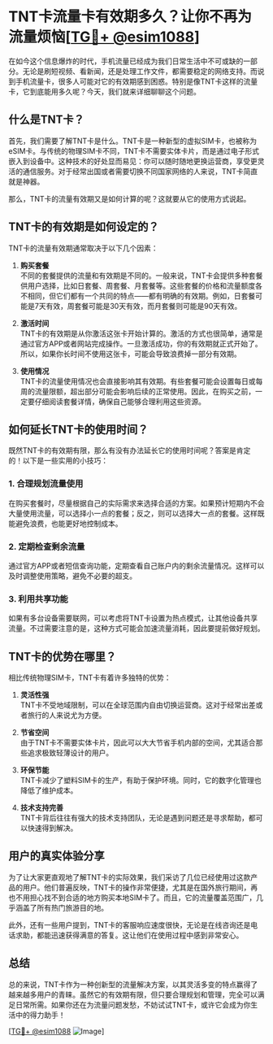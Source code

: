 # TNT卡流量卡有效期多久？让你不再为流量烦恼[[TG💪+ @esim1088](https://t.me/s/esim1088)]

在如今这个信息爆炸的时代，手机流量已经成为我们日常生活中不可或缺的一部分。无论是刷短视频、看新闻，还是处理工作文件，都需要稳定的网络支持。而说到手机流量卡，很多人可能对它的有效期感到困惑。特别是像TNT卡这样的流量卡，它到底能用多久呢？今天，我们就来详细聊聊这个问题。

## 什么是TNT卡？

首先，我们需要了解TNT卡是什么。TNT卡是一种新型的虚拟SIM卡，也被称为eSIM卡。与传统的物理SIM卡不同，TNT卡不需要实体卡片，而是通过电子形式嵌入到设备中。这种技术的好处显而易见：你可以随时随地更换运营商，享受更灵活的通信服务。对于经常出国或者需要切换不同国家网络的人来说，TNT卡简直就是神器。

那么，TNT卡的流量有效期又是如何计算的呢？这就要从它的使用方式说起。

## TNT卡的有效期是如何设定的？

TNT卡的流量有效期通常取决于以下几个因素：

1. **购买套餐**  
   不同的套餐提供的流量和有效期是不同的。一般来说，TNT卡会提供多种套餐供用户选择，比如日套餐、周套餐、月套餐等。这些套餐的价格和流量额度各不相同，但它们都有一个共同的特点——都有明确的有效期。例如，日套餐可能是7天有效，周套餐可能是30天有效，而月套餐则可能是90天有效。

2. **激活时间**  
   TNT卡的有效期是从你激活这张卡开始计算的。激活的方式也很简单，通常是通过官方APP或者网站完成操作。一旦激活成功，你的有效期就正式开始了。所以，如果你长时间不使用这张卡，可能会导致浪费掉一部分有效期。

3. **使用情况**  
   TNT卡的流量使用情况也会直接影响其有效期。有些套餐可能会设置每日或每周的流量限额，超出部分可能会影响后续的正常使用。因此，在购买之前，一定要仔细阅读套餐详情，确保自己能够合理利用这些资源。

## 如何延长TNT卡的使用时间？

既然TNT卡的有效期有限，那么有没有办法延长它的使用时间呢？答案是肯定的！以下是一些实用的小技巧：

### 1. 合理规划流量使用  
   在购买套餐时，尽量根据自己的实际需求来选择合适的方案。如果预计短期内不会大量使用流量，可以选择小一点的套餐；反之，则可以选择大一点的套餐。这样既能避免浪费，也能更好地控制成本。

### 2. 定期检查剩余流量  
   通过官方APP或者短信查询功能，定期查看自己账户内的剩余流量情况。这样可以及时调整使用策略，避免不必要的超支。

### 3. 利用共享功能  
   如果有多台设备需要联网，可以考虑将TNT卡设置为热点模式，让其他设备共享流量。不过需要注意的是，这种方式可能会加速流量消耗，因此要提前做好规划。

## TNT卡的优势在哪里？

相比传统物理SIM卡，TNT卡有着许多独特的优势：

1. **灵活性强**  
   TNT卡不受地域限制，可以在全球范围内自由切换运营商。这对于经常出差或者旅行的人来说尤为方便。

2. **节省空间**  
   由于TNT卡不需要实体卡片，因此可以大大节省手机内部的空间，尤其适合那些追求极致轻薄设计的用户。

3. **环保节能**  
   TNT卡减少了塑料SIM卡的生产，有助于保护环境。同时，它的数字化管理也降低了维护成本。

4. **技术支持完善**  
   TNT卡背后往往有强大的技术支持团队，无论是遇到问题还是寻求帮助，都可以快速得到解决。

## 用户的真实体验分享

为了让大家更直观地了解TNT卡的实际效果，我们采访了几位已经使用过这款产品的用户。他们普遍反映，TNT卡的操作非常便捷，尤其是在国外旅行期间，再也不用担心找不到合适的地方购买本地SIM卡了。而且，它的流量覆盖范围广，几乎涵盖了所有热门旅游目的地。

此外，还有一些用户提到，TNT卡的客服响应速度很快，无论是在线咨询还是电话求助，都能迅速获得满意的答复。这让他们在使用过程中感到非常安心。

## 总结

总的来说，TNT卡作为一种创新型的流量解决方案，以其灵活多变的特点赢得了越来越多用户的青睐。虽然它的有效期有限，但只要合理规划和管理，完全可以满足日常所需。如果你还在为流量问题发愁，不妨试试TNT卡，或许它会成为你生活中的得力助手！

[[TG💪+ @esim1088](https://t.me/s/esim1088) ![Image](https://i.postimg.cc/4NQfJmqS/Snipaste-2025-05-13-00-14-12.png)]